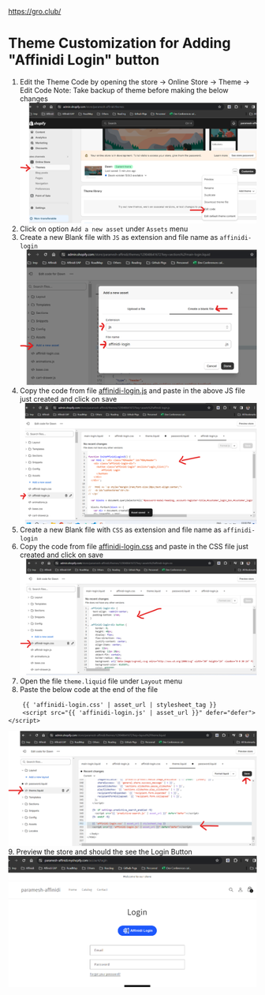 
https://gro.club/

# Theme Customization for Adding "Affinidi Login" button

1. Edit the Theme Code by opening the store -> Online Store -> Theme -> Edit Code 
Note: Take backup of theme before making the below changes
![theme-edit](./images/theme-edit.png)
2. Click on option `Add a new asset` under `Assets` menu
3. Create a new Blank file with `JS` as extension and file name as `affinidi-login` 
![create-asset-file](./images/create-asset-file.png)
4. Copy the code from file [affinidi-login.js](./affinidi-login.js) and paste in the above JS file just created and click on save
![affinidi-login-js](./images/affinidi-login-js.png)
5. Create a new Blank file with `CSS` as extension and file name as `affinidi-login` 
6. Copy the code from file [affinidi-login.css](./affinidi-login.css) and paste in the CSS file just created and click on save
![affinidi-login-css](./images/affinidi-login-css.png)
7. Open the file `theme.liquid` file under `Layout` menu 
8. Paste the below code at the end of the file
```
    {{ 'affinidi-login.css' | asset_url | stylesheet_tag }}
    <script src="{{ 'affinidi-login.js' | asset_url }}" defer="defer"></script>
```
![theme-liquid-update](./images/theme-liquid-update.png)
9. Preview the store and should the see the Login Button
![login-button](./images/login-button.png)
